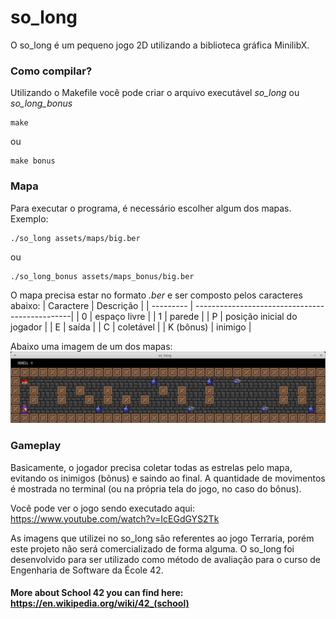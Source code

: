 # so_long
O so_long é um pequeno jogo 2D utilizando a biblioteca gráfica MinilibX.

### Como compilar?
Utilizando o Makefile você pode criar o arquivo executável *so_long* ou *so_long_bonus*
```
make
```
ou
```
make bonus
```

### Mapa
Para executar o programa, é necessário escolher algum dos mapas. Exemplo:
```
./so_long assets/maps/big.ber
```
ou
```
./so_long_bonus assets/maps_bonus/big.ber
```
O mapa precisa estar no formato *.ber* e ser composto pelos caracteres abaixo:
| Caractere | Descrição                                      |
| --------- | -----------------------------------------------|
| 0         | espaço livre |
| 1         | parede |
| P         | posição inicial do jogador |
| E         | saída |
| C         | coletável |
| K (bônus) | inimigo |

Abaixo uma imagem de um dos mapas:
![](./assets/images/screenshot.png)

### Gameplay
Basicamente, o jogador precisa coletar todas as estrelas pelo mapa, evitando os inimigos (bônus) e saindo ao final.
A quantidade de movimentos é mostrada no terminal (ou na própria tela do jogo, no caso do bônus).

Você pode ver o jogo sendo executado aqui: https://www.youtube.com/watch?v=IcEGdGYS2Tk

As imagens que utilizei no so_long são referentes ao jogo Terraria, porém este projeto não será comercializado de forma alguma. O so_long foi desenvolvido para ser utilizado como método de avaliação para o curso de Engenharia de Software da École 42.


#### More about School 42 you can find here: https://en.wikipedia.org/wiki/42_(school)
